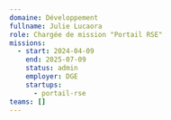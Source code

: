 ```yaml
---
domaine: Développement
fullname: Julie Lucaora
role: Chargée de mission "Portail RSE"
missions:
  - start: 2024-04-09
    end: 2025-07-09
    status: admin
    employer: DGE
    startups:
      - portail-rse
teams: []
---
```

